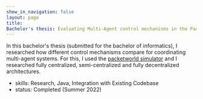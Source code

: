 ```yaml
---
show_in_navigation: false
layout: page
title:
Bachelor's thesis: Evaluating Multi-Agent control mechanisms in the Packetworld
---
```


In this bachelor's thesis (submitted for the bachelor of informatics), I researched how different control mechanisms compare for coordinating multi-agent systems. For this, I used the [packetworld simulator](https://github.com/PacketWorld/PacketWorld) and I researched fully centralized, semi-centralized and fully decentralized architectures.
- skills: Research, Java, Integration with Existing Codebase
- status: Completed (Summer 2022)
